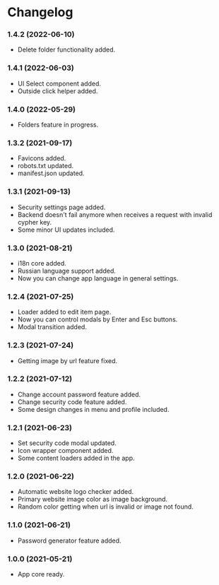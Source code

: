 Changelog
=========

### 1.4.2 (2022-06-10)
* Delete folder functionality added.


### 1.4.1 (2022-06-03)
* UI Select component added.
* Outside click helper added.


### 1.4.0 (2022-05-29)
* Folders feature in progress.


### 1.3.2 (2021-09-17)
* Favicons added.
* robots.txt updated.
* manifest.json updated.


### 1.3.1 (2021-09-13)
* Security settings page added.
* Backend doesn't fail anymore when receives a request with invalid cypher key.
* Some minor UI updates included.


### 1.3.0 (2021-08-21)
* i18n core added.
* Russian language support added.
* Now you can change app language in general settings.


### 1.2.4 (2021-07-25)
* Loader added to edit item page.
* Now you can control modals by Enter and Esc buttons.
* Modal transition added.


### 1.2.3 (2021-07-24)
* Getting image by url feature fixed.


### 1.2.2 (2021-07-12)
* Change account password feature added.
* Change security code feature added.
* Some design changes in menu and profile included.


### 1.2.1 (2021-06-23)
* Set security code modal updated.
* Icon wrapper component added.
* Some content loaders added in the app.


### 1.2.0 (2021-06-22)
* Automatic website logo checker added.
* Primary website image color as image background.
* Random color getting when url is invalid or image not found.


### 1.1.0 (2021-06-21)
* Password generator feature added.


### 1.0.0 (2021-05-21)
* App core ready.

